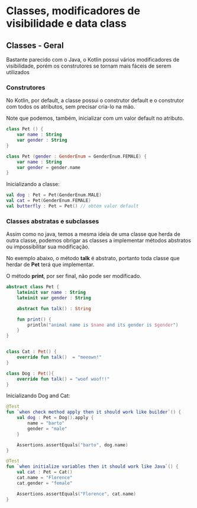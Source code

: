 # Classes, modificadores de visibilidade e data class

## Classes - Geral

Bastante parecido com o Java, o Kotlin possui vários modificadores de visibilidade, porém os construtores se tornam mais fáceis de serem utilizados

### Construtores

No Kotlin, por default, a classe possui o construtor default e o construtor com todos os atributos, sem precisar cria-lo na mão.

Note que podemos, também, inicializar com um valor default no atributo. 
```kotlin
class Pet () {
    var name : String
    var gender : String
}

class Pet (gender : GenderEnum = GenderEnum.FEMALE) {
    var name : String
    var gender = gender.name
}
```

Inicializando a classe:
```kotlin
val dog : Pet = Pet(GenderEnum.MALE)
val cat = Pet(GenderEnum.FEMALE)
val butterfly : Pet = Pet() // obtém valor default
```

### Classes abstratas e subclasses

Assim como no java, temos a mesma ideia de uma classe que herda de outra classe, podemos obrigar as classes a implementar métodos abstratos ou impossibilitar sua modificação.

No exemplo abaixo, o método **talk** é abstrato, portanto toda classe que herdar de **Pet** terá que implementar.

O método **print**, por ser final, não pode ser modificado.

```kotlin
abstract class Pet {
    lateinit var name : String
    lateinit var gender : String

    abstract fun talk() : String

    fun print() {
        println("animal name is $name and its gender is $gender")
    }
}


class Cat : Pet() {
    override fun talk()  = "meeown!"
}

class Dog : Pet(){
    override fun talk() = "woof woof!!"
}
```

Inicializando Dog and Cat:
```kotlin
@Test
fun `when check method apply then it should work like builder`() {
    val dog : Pet = Dog().apply {
        name = "barto"
        gender = "male"
    }

    Assertions.assertEquals("barto", dog.name)
}

@Test
fun `when initialize variables then it should work like Java`() {
    val cat : Pet = Cat()
    cat.name = "Florence"
    cat.gender = "female"

    Assertions.assertEquals("Florence", cat.name)
}
```
